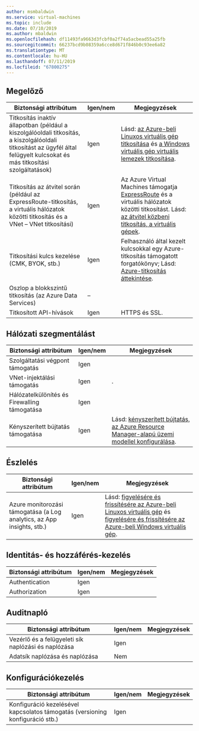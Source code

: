 ```yaml
---
author: msmbaldwin
ms.service: virtual-machines
ms.topic: include
ms.date: 07/10/2019
ms.author: mbaldwin
ms.openlocfilehash: df11493fa9663d3fcbf0a2f74a5acbead55a25fb
ms.sourcegitcommit: 66237bcd9b08359a6cce8d671f846b0c93ee6a82
ms.translationtype: MT
ms.contentlocale: hu-HU
ms.lasthandoff: 07/11/2019
ms.locfileid: "67800275"
---
```

## <a name="preventative"></a>Megelőző

| Biztonsági attribútum | Igen/nem | Megjegyzések |
|---|---|--|
| Titkosítás inaktív állapotban (például a kiszolgálóoldali titkosítás, a kiszolgálóoldali titkosítást az ügyfél által felügyelt kulcsokat és más titkosítási szolgáltatások) | Igen | Lásd: [az Azure-beli Linuxos virtuális gép titkosítása](/azure/virtual-machines/linux/encrypt-disks.md) és [a Windows virtuális gép virtuális lemezek titkosítása](/azure/virtual-machines/windows/encrypt-disks.md). |
| Titkosítás az átvitel során (például az ExpressRoute-titkosítás, a virtuális hálózatok közötti titkosítás és a VNet – VNet titkosítási)| Igen | Az Azure Virtual Machines támogatja [ExpressRoute](/azure/expressroute) és a virtuális hálózatok közötti titkosítást. Lásd: [az átvitel közbeni titkosítás, a virtuális gépek](/azure/security/security-azure-encryption-overview.md#in-transit-encryption-in-vms). |
| Titkosítási kulcs kezelése (CMK, BYOK, stb.)| Igen | Felhasználó által kezelt kulcsokkal egy Azure-titkosítás támogatott forgatókönyv; Lásd: [Azure-titkosítás áttekintése](/azure/security/security-azure-encryption-overview#in-transit-encryption-in-vms.md).|
| Oszlop a blokkszintű titkosítás (az Azure Data Services)| – | |
| Titkosított API-hívások| Igen | HTTPS és SSL. |

## <a name="network-segmentation"></a>Hálózati szegmentálást

| Biztonsági attribútum | Igen/nem | Megjegyzések |
|---|---|--|
| Szolgáltatási végpont támogatás| Igen | |
| VNet-injektálási támogatás| Igen | . |
| Hálózatelkülönítés és Firewalling támogatása| Igen |  |
| Kényszerített bújtatás támogatása| Igen | Lásd: [kényszerített bújtatás, az Azure Resource Manager-alapú üzemi modellel konfigurálása](/azure/vpn-gateway/vpn-gateway-forced-tunneling-rm.md). |

## <a name="detection"></a>Észlelés

| Biztonsági attribútum | Igen/nem | Megjegyzések|
|---|---|--|
| Azure monitorozási támogatása (a Log analytics, az App insights, stb.)| Igen | Lásd: [figyelésére és frissítésére az Azure-beli Linuxos virtuális gép](/azure/virtual-machines/linux/tutorial-monitoring.md) és [figyelésére és frissítésére az Azure-beli Windows virtuális gép](/azure/virtual-machines/windows/tutorial-monitoring.md). |

## <a name="identity-and-access-management"></a>Identitás- és hozzáférés-kezelés

| Biztonsági attribútum | Igen/nem | Megjegyzések|
|---|---|--|
| Authentication| Igen |  |
| Authorization| Igen |  |


## <a name="audit-trail"></a>Auditnapló

| Biztonsági attribútum | Igen/nem | Megjegyzések|
|---|---|--|
| Vezérlő és a felügyeleti sík naplózási és naplózása| Igen |  |
| Adatsík naplózása és naplózása | Nem |  |

## <a name="configuration-management"></a>Konfigurációkezelés

| Biztonsági attribútum | Igen/nem | Megjegyzések|
|---|---|--|
| Konfiguráció kezelésével kapcsolatos támogatás (versioning konfiguráció stb.)| Igen |  | 
